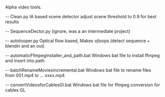 Alpha video tools.

-- Clean.py
IA based scene detector 
adjust scene threshold to 0.9 for best results
	
-- SequenceDector.py (ignore, was a an intermediate project)

-- autolooper.py
Optical flow based, Makes vjloops (detect sequence + blendin and an out)
	
-- automaticFfmpeginstaller_and_path.bat
Windows bat file to install ffmpeg and insert into path	

-- batchRenameMoviesincremental.bat
Windows bat file to rename files from 001.mp4 to ... xxxx.mp4

-- convertVideosforCablesGl.bat
Windows bat file for ffmpeg conversion for cables GL
